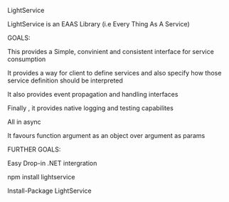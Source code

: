 LightService

LightService is an EAAS Library (i.e Every Thing As A Service)

GOALS: 

This provides a Simple, convinient and consistent interface for service consumption

It provides a way for client to define services and also specify how those service definition should be interpreted

It also provides event propagation and handling interfaces

Finally , it provides native logging and testing capabilites

All in async

It favours function argument as an object over argument as params

FURTHER GOALS:

Easy Drop-in .NET intergration




npm install lightservice

Install-Package LightService